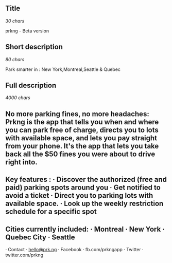 ## Title
*30 chars*

prkng - Beta version

## Short description
*80 chars* 

Park smarter in : New York,Montreal,Seattle & Quebec

## Full description
*4000 chars*

No more parking fines, no more headaches: Prkng is the app that tells you when and where you can park free of charge, directs you to lots with available space, and lets you pay straight from your phone. It's the app that lets you take back all the $50 fines you were about to drive right into.
--

Key features :
· Discover the authorized (free and paid) parking spots around you
· Get notified to avoid a ticket
· Direct you to parking lots with available space.
· Look up the weekly restriction​ schedule for a specific spot
--

Cities currently included:
· Montreal
· New York
· Quebec City
· Seattle
--

· Contact · hello@prk.ng
· Facebook · fb.com/prkngapp
· Twitter · twitter.com/prkng
